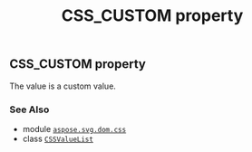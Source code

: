 ﻿---
title: CSS_CUSTOM property
second_title: Aspose.SVG for Python via .NET API References
description: 
type: docs
weight: 40
url: /python-net/aspose.svg.dom.css/cssvaluelist/css_custom/
is_root: false
---

## CSS_CUSTOM property


The value is a custom value.

### See Also
* module [`aspose.svg.dom.css`](../../)
* class [`CSSValueList`](/svg/python-net/aspose.svg.dom.css/cssvaluelist)
